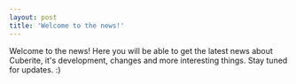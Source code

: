 ```yaml
---
layout: post
title: 'Welcome to the news!'
---
```

Welcome to the news! Here you will be able to get the latest news about Cuberite, it's development, changes and more interesting things. Stay tuned for updates. :)
